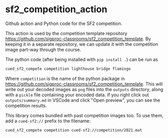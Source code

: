 # sf2_competition_action

Github action and Python code for the SF2 competition.

This action is used by the competition template repository https://github.com/sigproc-classrooms/sf2_competition_template.
By keeping it in a separate repository, we can update it with the competition image part-way through the course.

The python code (after being installed with `pip install .`) can be run as
```bash
cued_sf2_compete competition lighthouse bridge flamingo
```
Where `competition` is the name of the python package in https://github.com/sigproc-classrooms/sf2_competition_template.
This will write out your decoded images as `png` files into the `outputs` directory, along with a `pickle` file containing your encoded data.
If you right click out `outputs/summary.md` in VSCode and click "Open preview", you can see the competition results.

This library comes bundled with past competition images too.
To use them, add a `cued-sf2://` prefix to the filename:
```bash
cued_sf2_compete competition cued-sf2://competition/2021.mat
```
